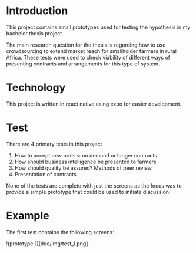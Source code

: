 
# Introduction
This project contains small prototypes used for testing the hypothesis in my bachelor thesis project.

The main research question for the thesis is regarding how to use crowdsourcing to extend market reach for smallholder farmers in rural Africa. These tests were used to check viability of different ways of presenting contracts and arrangements for this type of system.


# Technology
This project is written in react native using expo for easier development.

# Test
There are 4 primary tests in this project

1. How to accept new orders: on demand or longer contracts
2. How should business intelligence be presented to farmers
3. How should quality be assured? Methods of peer review
4. Presentation of contracts

None of the tests are complete with just the screens as the focus was to provide a simple prototype that could be used to initiate discussion.

# Example
The first test contains the following screens:

!(prototype 1)[doc/img/test_1.png]